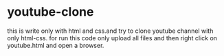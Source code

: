 # youtube-clone
this is write only with html and css.and try to clone youtube channel with only html-css.
for run this code only upload all files and then right click on youtube.html and open a browser.
